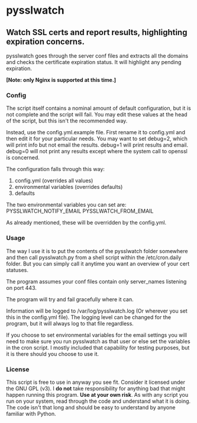 # pysslwatch

## Watch SSL certs and report results, highlighting expiration concerns.

pysslwatch goes through the server conf files and extracts all the domains
and checks the certificate expiration status. It will highlight any
pending expiration.

**[Note: only Nginx is supported at this time.]**

### Config
The script itself contains a nominal amount of default configuration, but it is
not complete and the script will fail. You may edit these values at the head of 
the script, but this isn't the recommended way.

Instead, use the config.yml.example file. First rename it to config.yml and then
edit it for your particular needs. You may want to set debug=2, which will print
info but not email the results. debug=1 will print results and email. debug=0 will
not print any results except where the system call to openssl is concerned. 

The configuration falls through this way:
1. config.yml (overrides all values)
2. environmental variables (overrides defaults)
3. defaults 

The two environmental variables you can set are:
PYSSLWATCH_NOTIFY_EMAIL
PYSSLWATCH_FROM_EMAIL

As already mentioned, these will be overridden by the config.yml.

### Usage
The way I use it is to put the contents of the pysslwatch folder somewhere and then
call pysslwatch.py from a shell script within the /etc/cron.daily folder.  But you
can simply call it anytime you want an overview of your cert statuses.

The program assumes your conf files contain only server_names listening on port 443.

The program will try and fail gracefully where it can.

Information will be logged to /var/log/pysslwatch.log (Or wherever you set this in
the config.yml file). The logging level can be changed for the program, but it will 
always log to that file regardless. 

If you choose to set environmental variables for the email settings you will need to make
sure you run pysslwatch as that user or else set the variables in the cron script. I mostly
included that capability for testing purposes, but it is there should you choose to use it.


### License
This script is free to use in anyway you see fit. Consider it licensed under the GNU GPL (v3).
I **do not** take responsibility for anything bad that might happen running this program.
**Use at your own risk**.  As with any script you run on your system, read through the code
and understand what it is doing. The code isn't that long and should be easy to understand
by anyone familiar with Python.

